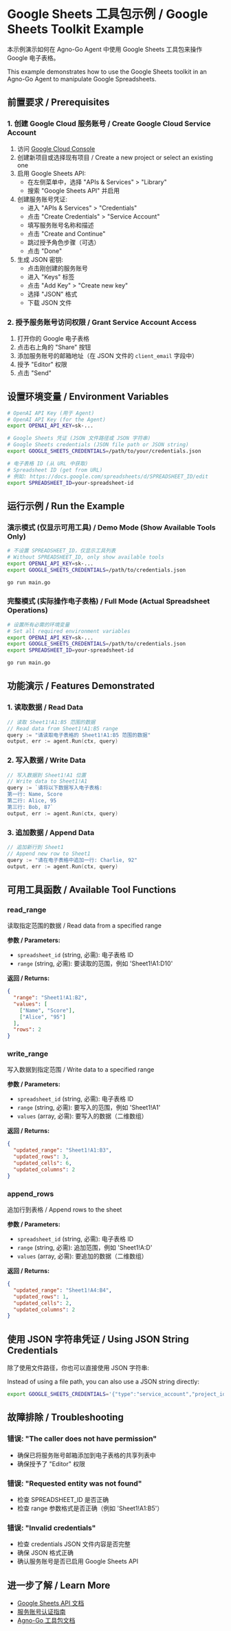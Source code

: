 # Google Sheets 工具包示例 / Google Sheets Toolkit Example

本示例演示如何在 Agno-Go Agent 中使用 Google Sheets 工具包来操作 Google 电子表格。

This example demonstrates how to use the Google Sheets toolkit in an Agno-Go Agent to manipulate Google Spreadsheets.

## 前置要求 / Prerequisites

### 1. 创建 Google Cloud 服务账号 / Create Google Cloud Service Account

1. 访问 [Google Cloud Console](https://console.cloud.google.com/)
2. 创建新项目或选择现有项目 / Create a new project or select an existing one
3. 启用 Google Sheets API:
   - 在左侧菜单中，选择 "APIs & Services" > "Library"
   - 搜索 "Google Sheets API" 并启用
4. 创建服务账号凭证:
   - 进入 "APIs & Services" > "Credentials"
   - 点击 "Create Credentials" > "Service Account"
   - 填写服务账号名称和描述
   - 点击 "Create and Continue"
   - 跳过授予角色步骤（可选）
   - 点击 "Done"
5. 生成 JSON 密钥:
   - 点击刚创建的服务账号
   - 进入 "Keys" 标签
   - 点击 "Add Key" > "Create new key"
   - 选择 "JSON" 格式
   - 下载 JSON 文件

### 2. 授予服务账号访问权限 / Grant Service Account Access

1. 打开你的 Google 电子表格
2. 点击右上角的 "Share" 按钮
3. 添加服务账号的邮箱地址（在 JSON 文件的 `client_email` 字段中）
4. 授予 "Editor" 权限
5. 点击 "Send"

## 设置环境变量 / Environment Variables

```bash
# OpenAI API Key (用于 Agent)
# OpenAI API Key (for the Agent)
export OPENAI_API_KEY=sk-...

# Google Sheets 凭证 (JSON 文件路径或 JSON 字符串)
# Google Sheets credentials (JSON file path or JSON string)
export GOOGLE_SHEETS_CREDENTIALS=/path/to/your/credentials.json

# 电子表格 ID (从 URL 中获取)
# Spreadsheet ID (get from URL)
# 例如: https://docs.google.com/spreadsheets/d/SPREADSHEET_ID/edit
export SPREADSHEET_ID=your-spreadsheet-id
```

## 运行示例 / Run the Example

### 演示模式 (仅显示可用工具) / Demo Mode (Show Available Tools Only)

```bash
# 不设置 SPREADSHEET_ID，仅显示工具列表
# Without SPREADSHEET_ID, only show available tools
export OPENAI_API_KEY=sk-...
export GOOGLE_SHEETS_CREDENTIALS=/path/to/credentials.json

go run main.go
```

### 完整模式 (实际操作电子表格) / Full Mode (Actual Spreadsheet Operations)

```bash
# 设置所有必需的环境变量
# Set all required environment variables
export OPENAI_API_KEY=sk-...
export GOOGLE_SHEETS_CREDENTIALS=/path/to/credentials.json
export SPREADSHEET_ID=your-spreadsheet-id

go run main.go
```

## 功能演示 / Features Demonstrated

### 1. 读取数据 / Read Data

```go
// 读取 Sheet1!A1:B5 范围的数据
// Read data from Sheet1!A1:B5 range
query := "请读取电子表格的 Sheet1!A1:B5 范围的数据"
output, err := agent.Run(ctx, query)
```

### 2. 写入数据 / Write Data

```go
// 写入数据到 Sheet1!A1 位置
// Write data to Sheet1!A1
query := `请将以下数据写入电子表格:
第一行: Name, Score
第二行: Alice, 95
第三行: Bob, 87`
output, err := agent.Run(ctx, query)
```

### 3. 追加数据 / Append Data

```go
// 追加新行到 Sheet1
// Append new row to Sheet1
query := "请在电子表格中追加一行: Charlie, 92"
output, err := agent.Run(ctx, query)
```

## 可用工具函数 / Available Tool Functions

### read_range

读取指定范围的数据 / Read data from a specified range

**参数 / Parameters:**
- `spreadsheet_id` (string, 必需): 电子表格 ID
- `range` (string, 必需): 要读取的范围，例如 'Sheet1!A1:D10'

**返回 / Returns:**
```json
{
  "range": "Sheet1!A1:B2",
  "values": [
    ["Name", "Score"],
    ["Alice", "95"]
  ],
  "rows": 2
}
```

### write_range

写入数据到指定范围 / Write data to a specified range

**参数 / Parameters:**
- `spreadsheet_id` (string, 必需): 电子表格 ID
- `range` (string, 必需): 要写入的范围，例如 'Sheet1!A1'
- `values` (array, 必需): 要写入的数据（二维数组）

**返回 / Returns:**
```json
{
  "updated_range": "Sheet1!A1:B3",
  "updated_rows": 3,
  "updated_cells": 6,
  "updated_columns": 2
}
```

### append_rows

追加行到表格 / Append rows to the sheet

**参数 / Parameters:**
- `spreadsheet_id` (string, 必需): 电子表格 ID
- `range` (string, 必需): 追加范围，例如 'Sheet1!A:D'
- `values` (array, 必需): 要追加的数据（二维数组）

**返回 / Returns:**
```json
{
  "updated_range": "Sheet1!A4:B4",
  "updated_rows": 1,
  "updated_cells": 2,
  "updated_columns": 2
}
```

## 使用 JSON 字符串凭证 / Using JSON String Credentials

除了使用文件路径，你也可以直接使用 JSON 字符串:

Instead of using a file path, you can also use a JSON string directly:

```bash
export GOOGLE_SHEETS_CREDENTIALS='{"type":"service_account","project_id":"your-project",...}'
```

## 故障排除 / Troubleshooting

### 错误: "The caller does not have permission"

- 确保已将服务账号邮箱添加到电子表格的共享列表中
- 确保授予了 "Editor" 权限

### 错误: "Requested entity was not found"

- 检查 SPREADSHEET_ID 是否正确
- 检查 range 参数格式是否正确（例如 'Sheet1!A1:B5'）

### 错误: "Invalid credentials"

- 检查 credentials JSON 文件内容是否完整
- 确保 JSON 格式正确
- 确认服务账号是否已启用 Google Sheets API

## 进一步了解 / Learn More

- [Google Sheets API 文档](https://developers.google.com/sheets/api)
- [服务账号认证指南](https://cloud.google.com/iam/docs/service-accounts)
- [Agno-Go 工具包文档](https://github.com/rexleimo/agno-go)
